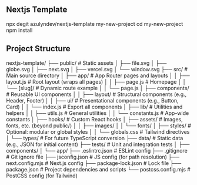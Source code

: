 ## Nextjs Template
npx degit azulyndev/nextjs-template my-new-project
cd my-new-project
npm install


## Project Structure
nextjs-template/
├── public/              # Static assets
│   ├── file.svg
│   ├── globe.svg
│   ├── next.svg
│   ├── vercel.svg
│   └── window.svg
├── src/                 # Main source directory
│   ├── app/             # App Router pages and layouts
│   │   ├── layout.js    # Root layout (wraps all pages)
│   │   ├── page.js      # Homepage
│   │   └── [slug]/      # Dynamic route example
│   │       └── page.js
│   ├── components/      # Reusable UI components
│   │   ├── layout/      # Structural components (e.g., Header, Footer)
│   │   ├── ui/          # Presentational components (e.g., Button, Card)
│   │   └── index.js     # Export all components
│   ├── lib/             # Utilities and helpers
│   │   ├── utils.js     # General utilities
│   │   └── constants.js # App-wide constants
│   ├── hooks/           # Custom React hooks
│   ├── assets/          # Images, fonts, etc. (beyond public/)
│   │   ├── images/
│   │   └── fonts/
│   ├── styles/          # Optional: modular or global styles
│   │   └── globals.css  # Tailwind directives
│   └── types/           # For future TypeScript conversion
├── data/                # Static data (e.g., JSON for initial content)
├── tests/               # Unit and integration tests
│   ├── components/
│   └── app/
├── .eslintrc.json       # ESLint config
├── .gitignore           # Git ignore file
├── jsconfig.json        # JS config (for path resolution)
├── next.config.mjs      # Next.js config
├── package-lock.json    # Lock file
├── package.json         # Project dependencies and scripts
└── postcss.config.mjs   # PostCSS config (for Tailwind)
